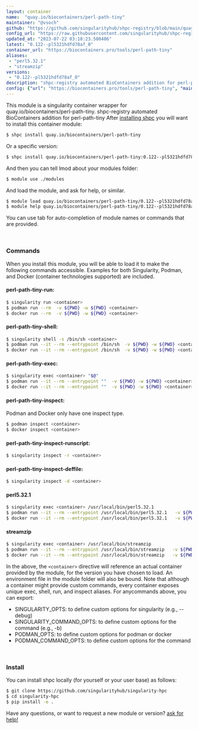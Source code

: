 ```yaml
---
layout: container
name:  "quay.io/biocontainers/perl-path-tiny"
maintainer: "@vsoch"
github: "https://github.com/singularityhub/shpc-registry/blob/main/quay.io/biocontainers/perl-path-tiny/container.yaml"
config_url: "https://raw.githubusercontent.com/singularityhub/shpc-registry/main/quay.io/biocontainers/perl-path-tiny/container.yaml"
updated_at: "2023-07-22 03:18:23.580486"
latest: "0.122--pl5321hdfd78af_0"
container_url: "https://biocontainers.pro/tools/perl-path-tiny"
aliases:
 - "perl5.32.1"
 - "streamzip"
versions:
 - "0.122--pl5321hdfd78af_0"
description: "shpc-registry automated BioContainers addition for perl-path-tiny"
config: {"url": "https://biocontainers.pro/tools/perl-path-tiny", "maintainer": "@vsoch", "description": "shpc-registry automated BioContainers addition for perl-path-tiny", "latest": {"0.122--pl5321hdfd78af_0": "sha256:af2421623d74808398ba06e4be8b7ba8561e2b8974cc450c72e6ac0b158c0b5f"}, "tags": {"0.122--pl5321hdfd78af_0": "sha256:af2421623d74808398ba06e4be8b7ba8561e2b8974cc450c72e6ac0b158c0b5f"}, "docker": "quay.io/biocontainers/perl-path-tiny", "aliases": {"perl5.32.1": "/usr/local/bin/perl5.32.1", "streamzip": "/usr/local/bin/streamzip"}}
---
```


This module is a singularity container wrapper for quay.io/biocontainers/perl-path-tiny.
shpc-registry automated BioContainers addition for perl-path-tiny
After [installing shpc](#install) you will want to install this container module:


```bash
$ shpc install quay.io/biocontainers/perl-path-tiny
```

Or a specific version:

```bash
$ shpc install quay.io/biocontainers/perl-path-tiny:0.122--pl5321hdfd78af_0
```

And then you can tell lmod about your modules folder:

```bash
$ module use ./modules
```

And load the module, and ask for help, or similar.

```bash
$ module load quay.io/biocontainers/perl-path-tiny/0.122--pl5321hdfd78af_0
$ module help quay.io/biocontainers/perl-path-tiny/0.122--pl5321hdfd78af_0
```

You can use tab for auto-completion of module names or commands that are provided.

<br>

### Commands

When you install this module, you will be able to load it to make the following commands accessible.
Examples for both Singularity, Podman, and Docker (container technologies supported) are included.

#### perl-path-tiny-run:

```bash
$ singularity run <container>
$ podman run --rm  -v ${PWD} -w ${PWD} <container>
$ docker run --rm  -v ${PWD} -w ${PWD} <container>
```

#### perl-path-tiny-shell:

```bash
$ singularity shell -s /bin/sh <container>
$ podman run --it --rm --entrypoint /bin/sh  -v ${PWD} -w ${PWD} <container>
$ docker run --it --rm --entrypoint /bin/sh  -v ${PWD} -w ${PWD} <container>
```

#### perl-path-tiny-exec:

```bash
$ singularity exec <container> "$@"
$ podman run --it --rm --entrypoint ""  -v ${PWD} -w ${PWD} <container> "$@"
$ docker run --it --rm --entrypoint ""  -v ${PWD} -w ${PWD} <container> "$@"
```

#### perl-path-tiny-inspect:

Podman and Docker only have one inspect type.

```bash
$ podman inspect <container>
$ docker inspect <container>
```

#### perl-path-tiny-inspect-runscript:

```bash
$ singularity inspect -r <container>
```

#### perl-path-tiny-inspect-deffile:

```bash
$ singularity inspect -d <container>
```


#### perl5.32.1

```bash
$ singularity exec <container> /usr/local/bin/perl5.32.1
$ podman run --it --rm --entrypoint /usr/local/bin/perl5.32.1   -v ${PWD} -w ${PWD} <container> -c " $@"
$ docker run --it --rm --entrypoint /usr/local/bin/perl5.32.1   -v ${PWD} -w ${PWD} <container> -c " $@"
```


#### streamzip

```bash
$ singularity exec <container> /usr/local/bin/streamzip
$ podman run --it --rm --entrypoint /usr/local/bin/streamzip   -v ${PWD} -w ${PWD} <container> -c " $@"
$ docker run --it --rm --entrypoint /usr/local/bin/streamzip   -v ${PWD} -w ${PWD} <container> -c " $@"
```



In the above, the `<container>` directive will reference an actual container provided
by the module, for the version you have chosen to load. An environment file in the
module folder will also be bound. Note that although a container
might provide custom commands, every container exposes unique exec, shell, run, and
inspect aliases. For anycommands above, you can export:

 - SINGULARITY_OPTS: to define custom options for singularity (e.g., --debug)
 - SINGULARITY_COMMAND_OPTS: to define custom options for the command (e.g., -b)
 - PODMAN_OPTS: to define custom options for podman or docker
 - PODMAN_COMMAND_OPTS: to define custom options for the command

<br>

### Install

You can install shpc locally (for yourself or your user base) as follows:

```bash
$ git clone https://github.com/singularityhub/singularity-hpc
$ cd singularity-hpc
$ pip install -e .
```

Have any questions, or want to request a new module or version? [ask for help!](https://github.com/singularityhub/singularity-hpc/issues)